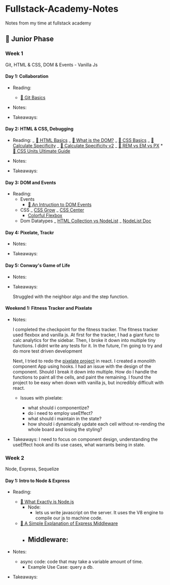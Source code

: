 # Fullstack-Academy-Notes

Notes from my time at fullstack academy

## 🐣 Junior Phase

### Week 1

Git, HTML & CSS, DOM & Events - Vanilla Js

#### Day 1: Collaboration

- Reading:

  - [📖 Git Basics](https://git-scm.com/book/en/v2/Getting-Started-Git-Basics)

- Notes:

* Takeaways:

#### Day 2: HTML & CSS, Debugging

- Reading:
  _ [📖 HTML Basics](https://developer.mozilla.org/en-US/docs/Learn/Getting_started_with_the_web/HTML_basics)
  _ [📖 What is the DOM?](https://css-tricks.com/dom/)
  _ [📖 CSS Basics](https://developer.mozilla.org/en-US/docs/Learn/Getting_started_with_the_web/CSS_basics)
  _ [📖 Calculate Specificity](https://slicejack.com/quick-guide-to-css-specificity/)
  _ [📖 Calculate Specificity v2](https://css-tricks.com/specifics-on-css-specificity/)
  _ [📖 REM vs EM vs PX](https://engageinteractive.co.uk/blog/em-vs-rem-vs-px) \* [📖 CSS Units Ultimate Guide](https://blog.alexdevero.com/css-units-ultimate-guide/)

- Notes:

* Takeaways:

#### Day 3: DOM and Events

- Reading:
  - Events
    - [📖 An Intruction to DOM Events](https://www.smashingmagazine.com/2013/11/an-introduction-to-dom-events/)
  - CSS
    _ [CSS Grow](https://css-tricks.com/flex-grow-is-weird/)
    _ [CSS Center](https://css-tricks.com/centering-css-complete-guide/)
    - [Colorful Flexbox](https://medium.freecodecamp.org/even-more-about-how-flexbox-works-explained-in-big-colorful-animated-gifs-a5a74812b053)
  - Dom Datatypes
    _ [HTML Collection vs NodeList](https://teamtreehouse.com/community/understanding-the-difference-between-an-htmlcollection-and-a-nodelist)
    _ [NodeList Doc](https://developer.mozilla.org/en-US/docs/Web/API/NodeList)

#### Day 4: Pixelate, Trackr

- Notes:

* Takeaways:

#### Day 5: Conway's Game of Life

- Notes:

* Takeaways:

  Struggled with the neighbor algo and the step function.

#### Weekend 1: Fitness Tracker and Pixelate

- Notes:

  I completed the checkpoint for the fitness tracker. The fitness tracker used flexbox and vanilla js. At first for the tracker, I had a giant func to calc analytics for the sidebar. Then, I broke it down into multiple tiny functions. I didnt write any tests for it. In the future, I'm going to try and do more test driven development

  Next, I tried to redo the [pixelate project](https://github.com/dwyfrequency/Reactive-Pixel-Board) in react. I created a monolith component App using hooks. I had an issue with the design of the component. Should I break it down into multiple. How do I handle the functions to paint all the cells, and paint the remaining. I found the project to be easy when down with vanilla js, but incredibly difficult with react.

  - Issues with pixelate:

    - what should i componentize?
    - do i need to employ useEffect?
    - what should i maintain in the state?
    - how should i dynamically update each cell without re-rending the whole board and losing the styling?

- Takeaways:
  I need to focus on component design, understanding the useEffect hook and its use cases, what warrants being in state.

### Week 2

Node, Express, Sequelize

#### Day 1: Intro to Node & Express

- Reading:

  - [📖 What Exactly is Node.js](https://medium.freecodecamp.org/what-exactly-is-node-js-ae36e97449f5)
    - Node:
      - lets us write javascript on the server. It uses the V8 engine to compile our js to machine code.
  - [📖 A Simple Explanation of Express Middleware](https://medium.com/@agoiabeladeyemi/a-simple-explanation-of-express-middleware-c68ea839f498)
    - ## Middleware:

- Notes:

  - async code: code that may take a variable amount of time.
    - Example Use Case: query a db.

- Takeaways:
